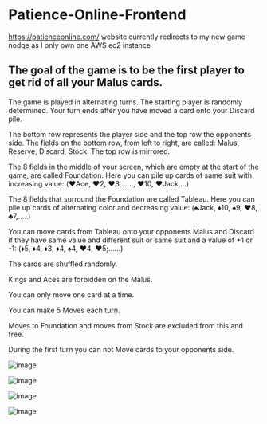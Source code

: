 # Patience-Online-Frontend
https://patienceonline.com/  website currently redirects to my new game nodge as I only own one AWS ec2 instance    

## The goal of the game is to be the first player to get rid of all your Malus cards.

The game is played in alternating turns. The starting player is randomly determined.
Your turn ends after you have moved a card onto your Discard pile.

The bottom row represents the player side and the top row the opponents side.
The fields on the bottom row, from left to right, are called: Malus, Reserve, Discard, Stock.
The top row is mirrored.

The 8 fields in the middle of your screen, which are empty at the start of the game, are called Foundation.
Here you can pile up cards of same suit with increasing value: (♥️Ace, ♥️2, ♥️3,......, ♥️10, ♥️Jack,...)

The 8 fields that surround the Foundation are called Tableau.
Here you can pile up cards of alternating color and decreasing value: (♠️Jack, ♦️10, ♠️9, ♥️8, ♣️7,.....)

You can move cards from Tableau onto your opponents Malus and Discard
if they have same value and different suit or same suit and a value of +1 or -1: (♦️5, ♦️4, ♦️3, ♦️4, ♠️4, ♥️4, ♥️5;......)

The cards are shuffled randomly.

Kings and Aces are forbidden on the Malus.

You can only move one card at a time.

You can make 5 Moves each turn.

Moves to Foundation and moves from Stock are excluded from this and free.

During the first turn you can not Move cards to your opponents side.

![image](https://user-images.githubusercontent.com/39095721/171749601-7af3e371-dcf4-47ce-be79-821fdf1561b5.png)

![image](https://user-images.githubusercontent.com/39095721/171749685-f3d2214c-9f28-42a7-a5f8-b98ad7788f79.png)

![image](https://user-images.githubusercontent.com/39095721/171749726-8f832463-db87-4aca-9db4-d57ec141b9fb.png)

![image](https://user-images.githubusercontent.com/39095721/171749772-4985615e-a8ff-4237-a989-a327226f9762.png)

